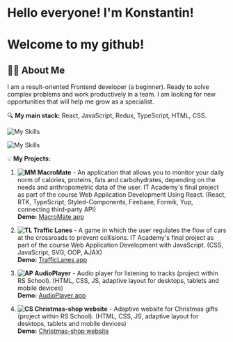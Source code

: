   
# Hello everyone! I'm Konstantin! 
# Welcome to my github! 
## 👩‍💻 About Me

I am a result-oriented Frontend developer (a beginner).
Ready to solve complex problems and work productively in a team. I am looking for new opportunities that will help me grow as a specialist.

🔍 **My main stack:** React, JavaScript, Redux, TypeScript, HTML, CSS.

![My Skills](https://skillicons.dev/icons?i=react,redux,js,ts,html,css)

![My Skills](https://skillicons.dev/icons?i=svg,styledcomponents,firebase,github,git,figma)

💡 **My Projects:**
1. **![MM](https://github.com/user-attachments/assets/aae66416-8ce4-4cf0-a972-1ddd8e65a399)
 MacroMate** - An application that allows you to monitor your daily norm of calories, proteins, fats and carbohydrates, depending on the needs and anthropometric data of the user.
IT Academy's final project as part of the course Web Application Development Using React. (React, RTK, TypeScript, Styled-Components, Firebase, Formik, Yup, connecting third-party API)  
**Demo:** [MacroMate app](https://macromate-796f7.web.app)

2. **![TL](https://github.com/user-attachments/assets/6cd09736-754e-43a2-83cd-d948948196cf)
 Traffic Lanes** - A game in which the user regulates the flow of cars at the crossroads to prevent collisions.
IT Academy's final project as part of the course Web Application Development with JavaScript. (CSS, JavaScript, SVG, OOP, AJAX)  
**Demo:** [TrafficLanes app](https://bolbotunov.github.io/traffic_lanes/)

3. **![AP](https://github.com/user-attachments/assets/e95b110c-8044-4a4a-aa50-d8881df4e754)
 AudioPlayer** - Audio player for listening to tracks (project within RS School).
(HTML, CSS, JS, adaptive layout for desktops, tablets and mobile devices)  
**Demo:** [AudioPlayer app](https://bolbotunov.github.io/Audio-player/) 

4. **![CS](https://github.com/user-attachments/assets/3a9a3500-d05d-429e-9cc2-496b41a60ac3)
 Christmas-shop website** - Adaptive website for Christmas gifts (project within RS School).
(HTML, CSS, JS, adaptive layout for desktops, tablets and mobile devices)  
**Demo:** [Christmas-shop website](https://bolbotunov.github.io/Christmas-Shop/)


